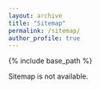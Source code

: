 ```yaml
---
layout: archive
title: "Sitemap"
permalink: /sitemap/
author_profile: true
---
```


{% include base_path %}

Sitemap is not available.